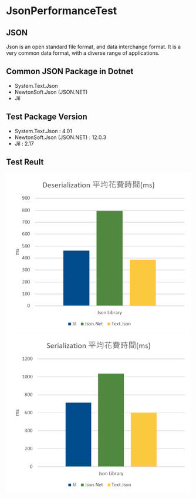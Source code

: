 # JsonPerformanceTest  

## JSON  
Json is an open standard file format, and data interchange format. It is a very common data format, with a diverse range of applications.  

## Common JSON Package in Dotnet  
+ System.Text.Json  
+ NewtonSoft.Json (JSON.NET)  
+ Jil  

## Test Package Version
+ System.Text.Json : 4.01  
+ NewtonSoft.Json (JSON.NET) : 12.0.3  
+ Jil : 2.17  

## Test Reult
![Deserialize](https://github.com/Jiasyuan/JsonPerformanceTest/blob/master/Pic/De.png?raw=true)
![Serialize](https://github.com/Jiasyuan/JsonPerformanceTest/blob/master/Pic/Se.png?raw=true)
